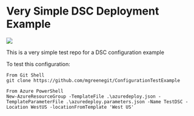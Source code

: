 # Very Simple DSC Deployment Example

<a href="https://portal.azure.com/#create/Microsoft.Template/uri/https%3A%2F%2Fraw.githubusercontent.com%2Fmgreenegit%2FConfigurationTestExample%2Fmaster%2Fazuredeploy.json" target="_blank">
    <img src="http://azuredeploy.net/deploybutton.png"/>
</a>

This is a very simple test repo for a DSC configuration example

To test this configuration:

    From Git Shell
    git clone https://github.com/mgreenegit/ConfigurationTestExample
    
    From Azure PowerShell
    New-AzureResourceGroup -TemplateFile .\azuredeploy.json -TemplateParameterFile .\azuredeploy.parameters.json -Name TestDSC -Location WestUS -locationFromTemplate 'West US'